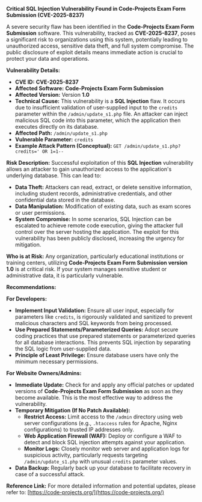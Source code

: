 **Critical SQL Injection Vulnerability Found in Code-Projects Exam Form Submission (CVE-2025-8237)**

A severe security flaw has been identified in the **Code-Projects Exam Form Submission** software. This vulnerability, tracked as **CVE-2025-8237**, poses a significant risk to organizations using this system, potentially leading to unauthorized access, sensitive data theft, and full system compromise. The public disclosure of exploit details means immediate action is crucial to protect your data and operations.

**Vulnerability Details:**

*   **CVE ID:** **CVE-2025-8237**
*   **Affected Software:** **Code-Projects Exam Form Submission**
*   **Affected Version:** Version **1.0**
*   **Technical Cause:** This vulnerability is a **SQL Injection** flaw. It occurs due to insufficient validation of user-supplied input to the `credits` parameter within the `/admin/update_s1.php` file. An attacker can inject malicious SQL code into this parameter, which the application then executes directly on its database.
*   **Affected Path:** `/admin/update_s1.php`
*   **Vulnerable Parameter:** `credits`
*   **Example Attack Pattern (Conceptual):**
    `GET /admin/update_s1.php?credits=' OR 1=1--`

**Risk Description:**
Successful exploitation of this **SQL Injection** vulnerability allows an attacker to gain unauthorized access to the application's underlying database. This can lead to:
*   **Data Theft:** Attackers can read, extract, or delete sensitive information, including student records, administrative credentials, and other confidential data stored in the database.
*   **Data Manipulation:** Modification of existing data, such as exam scores or user permissions.
*   **System Compromise:** In some scenarios, SQL Injection can be escalated to achieve remote code execution, giving the attacker full control over the server hosting the application.
The exploit for this vulnerability has been publicly disclosed, increasing the urgency for mitigation.

**Who is at Risk:**
Any organization, particularly educational institutions or training centers, utilizing **Code-Projects Exam Form Submission version 1.0** is at critical risk. If your system manages sensitive student or administrative data, it is particularly vulnerable.

**Recommendations:**

**For Developers:**
*   **Implement Input Validation:** Ensure all user input, especially for parameters like `credits`, is rigorously validated and sanitized to prevent malicious characters and SQL keywords from being processed.
*   **Use Prepared Statements/Parameterized Queries:** Adopt secure coding practices that use prepared statements or parameterized queries for all database interactions. This prevents SQL injection by separating the SQL logic from user-supplied data.
*   **Principle of Least Privilege:** Ensure database users have only the minimum necessary permissions.

**For Website Owners/Admins:**
*   **Immediate Update:** Check for and apply any official patches or updated versions of **Code-Projects Exam Form Submission** as soon as they become available. This is the most effective way to address the vulnerability.
*   **Temporary Mitigation (If No Patch Available):**
    *   **Restrict Access:** Limit access to the `/admin` directory using web server configurations (e.g., `.htaccess` rules for Apache, Nginx configurations) to trusted IP addresses only.
    *   **Web Application Firewall (WAF):** Deploy or configure a WAF to detect and block SQL injection attempts against your application.
    *   **Monitor Logs:** Closely monitor web server and application logs for suspicious activity, particularly requests targeting `/admin/update_s1.php` with unusual `credits` parameter values.
*   **Data Backup:** Regularly back up your database to facilitate recovery in case of a successful attack.

**Reference Link:**
For more detailed information and potential updates, please refer to: [https://code-projects.org/](https://code-projects.org/)